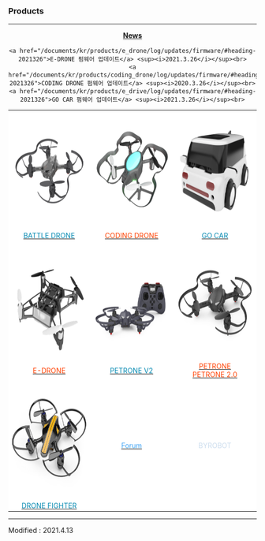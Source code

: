 ### Products

---
<!-------------------------------------------------------------------------------------------------------

    2020.4.2

    각 index.md 파일 변경 시 사소한 링크 수정이나 펌웨어 업데이트 등은 직접 수정해도 상관없으나

    디자인 변경, 테이블 구조 변경 등의 작업을 하게 되는 경우, nightly.md 파일에서 먼저 작업을 할 것.

    git에 올려 화면이 정상적으로 표시되는지를 확인하고, index.md 파일을 변경하는 것을 권장함

-------------------------------------------------------------------------------------------------------->

<style>

    td.white_odd        { background: #FFFFFF !important; }
    td.white_odd:hover  { background: #EEFFFF !important; }
    td.white_even       { background: #FFFFFF !important; }
    td.white_even:hover { background: #FFEEFF !important; }
    td.white            { background: #FFFFFF !important; }
    td.white:hover      { background: #FFFFEE !important; }

    span.odd        { color: #0489B1; }
    span.even       { color: #FF4000; }
    span.groups     { color: #42A5F5; }
    span.byrobot    { color: #CCDDEE; }

</style>


<div align="center">
    <a href="/documents/kr/news/2021"><b>News</b></a><br>
    
    <a href="/documents/kr/products/e_drone/log/updates/firmware/#heading-2021326">E-DRONE 펌웨어 업데이트</a> <sup><i>2021.3.26</i></sup><br>
    <a href="/documents/kr/products/coding_drone/log/updates/firmware/#heading-2021326">CODING DRONE 펌웨어 업데이트</a> <sup><i>2020.3.26</i></sup><br>
    <a href="/documents/kr/products/e_drive/log/updates/firmware/#heading-2021326">GO CAR 펌웨어 업데이트</a> <sup><i>2021.3.26</i></sup><br>
</div>

<div align="center">
    <table>
        <tr>
            <td class="white_odd">
                <div align="center">
                    <a href="/documents/kr/products/battle_drone/">
                        <span class="odd">
                            <img src="/assets/images/products/byrobot_drone_3_10.png" alt="battle_drone" height="240" width="240"><br>
                            BATTLE DRONE
                        </span>
                    </a>
                </div>
            </td>
            <td class="white_even">
                <div align="center">
                    <a href="/documents/kr/products/coding_drone/">
                        <span class="even">
                            <img src="/assets/images/products/byrobot_drone_8.png" alt="coding drone" height="240" width="240"><br>
                            CODING DRONE
                        </span>
                    </a>
                </div>
            </td>
            <td class="white_odd">
                <div align="center">
                    <a href="/documents/kr/products/e_drive/">
                        <span class="odd">
                            <img src="/assets/images/products/byrobot_drone_7.png" alt="e_drive" height="240" width="240"><br>
                            GO CAR
                        </span>
                    </a>
                </div>
            </td>
        </tr>
        <tr>
            <td class="white_even">
                <div align="center">
                    <a href="/documents/kr/products/e_drone/">
                        <span class="even">
                            <img src="/assets/images/products/byrobot_drone_4.png" alt="e_drone" height="240" width="240"><br>
                            E-DRONE
                        </span>
                    </a>
                </div>
            </td>
            <td class="white_odd">
                <div align="center">
                    <a href="/documents/kr/products/petrone_v2/">
                        <span class="odd">
                            <img src="/assets/images/products/byrobot_drone_2.png" alt="petrone_v2_and_controller" height="240" width="240"><br>
                            PETRONE V2
                        </span>
                    </a>
                </div>
            </td>
            <td class="white_even">
                <div align="center">
                    <a href="/documents/kr/products/petrone/">
                        <span class="even">
                            <img src="/assets/images/products/byrobot_drone_1.png" alt="petrone" height="240" width="240"><br>
                            PETRONE<br>
                            PETRONE 2.0
                        </span>
                    </a>
                </div>
            </td>
        </tr>
        <tr>
            <td class="white_odd">
                <div align="center">
                    <a href="/documents/kr/products/drone_fighter/">
                        <span class="odd">
                            <img src="/assets/images/products/byrobot_dronefighter.png" alt="drone_fighter_and_controller" height="240" width="240"><br>
                            DRONE FIGHTER
                        </span>
                    </a>
                </div>
            </td>
            <td class="white_even">
                <div align="center">
                    <a href="https://groups.google.com/g/byrobot" target="_blank">
                        <span class="groups">
                            Forum
                        </span>
                    </a>
                </div>
            </td>
            <td class="white"><span class="byrobot"><div align="center">BYROBOT</div></span></td>
        </tr>
    </table>
</div>

---


Modified : 2021.4.13

